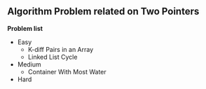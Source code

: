 ## Algorithm Problem related on Two Pointers

**Problem list**
* Easy
	* K-diff Pairs in an Array
	* Linked List Cycle
* Medium
	* Container With Most Water
* Hard